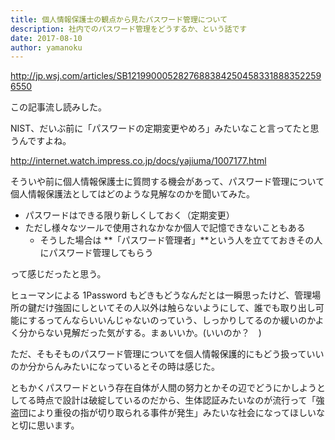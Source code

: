 ```yaml
---
title: 個人情報保護士の観点から見たパスワード管理について
description: 社内でのパスワード管理をどうするか、という話です
date: 2017-08-10
author: yamanoku
---
```


http://jp.wsj.com/articles/SB12199000528276883842504583318883522596550

この記事流し読みした。

NIST、だいぶ前に「パスワードの定期変更やめろ」みたいなこと言ってたと思うんですよね。

http://internet.watch.impress.co.jp/docs/yajiuma/1007177.html

そういや前に個人情報保護士に質問する機会があって、パスワード管理について個人情報保護法としてはどのような見解なのかを聞いてみた。

- パスワードはできる限り新しくしておく（定期変更）
- ただし様々なツールで使用されなかなか個人で記憶できないこともある
  - そうした場合は **「パスワード管理者」**という人を立てておきその人にパスワード管理してもらう

って感じだったと思う。

ヒューマンによる 1Password もどきもどうなんだとは一瞬思ったけど、管理場所の鍵だけ強固にしといてその人以外は触らないようにして、誰でも取り出し可能にするってんならいいんじゃないのっていう、しっかりしてるのか緩いのかよく分からない見解だった気がする。まぁいいか。(いいのか？　)

ただ、そもそものパスワード管理についてを個人情報保護的にもどう扱っていいのか分からんみたいになっているとその時は感じた。

ともかくパスワードという存在自体が人間の努力とかその辺でどうにかしようとしてる時点で設計は破綻しているのだから、生体認証みたいなのが流行って「強盗団により重役の指が切り取られる事件が発生」みたいな社会になってほしいなと切に思います。
